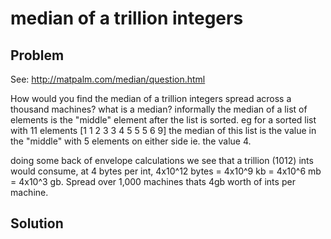 median of a trillion integers
==============================
Problem
-------------------------
See: http://matpalm.com/median/question.html

How would you find the median of a trillion integers spread across a thousand
machines?  what is a median? informally the median of a list of elements is the "middle" element after the
list is sorted.
eg for a sorted list with 11 elements [1 1 2 3 3 4 5 5 5 6 9]
the median of this list is the value in the "middle" with 5 elements on either
side ie. the value 4.

doing some back of envelope calculations we see that a trillion (1012) ints
would consume, at 4 bytes per int, 4x10^12 bytes = 4x10^9 kb = 4x10^6 mb = 4x10^3 gb. 
Spread over 1,000 machines thats 4gb worth of ints per machine. 

Solution
-------------------------


